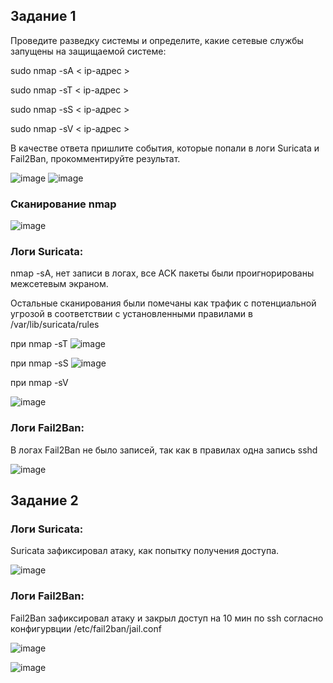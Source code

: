 
## Задание 1
Проведите разведку системы и определите, какие сетевые службы запущены на защищаемой системе:

sudo nmap -sA < ip-адрес >

sudo nmap -sT < ip-адрес >

sudo nmap -sS < ip-адрес >

sudo nmap -sV < ip-адрес >

В качестве ответа пришлите события, которые попали в логи Suricata и Fail2Ban, прокомментируйте результат.

![image](https://github.com/UmarovAM/sys-homework/assets/118117183/f9319282-77d2-43dd-9e61-b757a17917b7)
![image](https://github.com/UmarovAM/sys-homework/assets/118117183/550940cd-3d61-4592-a101-704240dbc942)

### Cканирование nmap
![image](https://github.com/UmarovAM/sys-homework/assets/118117183/ffd2d19b-c47f-4dcd-ba5f-d0a5e97b57d8)

### Логи Suricata:
nmap -sA, нет записи в логах, все ACK пакеты были проигнорированы межсетевым экраном.

Остальные сканирования были помечаны как трафик с потенциальной угрозой в соответствии с установленными правилами в 
 /var/lib/suricata/rules
 
при nmap -sT
![image](https://github.com/UmarovAM/sys-homework/assets/118117183/63e505dc-1f08-4872-a352-47da05462398)


при nmap -sS
![image](https://github.com/UmarovAM/sys-homework/assets/118117183/446b3ad7-5c79-494c-930e-5cc0597822cb)

при nmap -sV

![image](https://github.com/UmarovAM/sys-homework/assets/118117183/74d4f320-dea1-413e-9ebe-17fbc7b924b0)

### Логи Fail2Ban:

В логах Fail2Ban не было записей, так как в правилах одна запись sshd

![image](https://github.com/UmarovAM/sys-homework/assets/118117183/96a3252e-6ee1-4adf-9540-b72d40f27ee8)


## Задание 2
### Логи Suricata:

Suricata зафиксировал атаку, как попытку получения доступа.

![image](https://github.com/UmarovAM/sys-homework/assets/118117183/9262e487-9825-4973-b079-3f201ac55245)

### Логи Fail2Ban:

Fail2Ban зафиксировал атаку и закрыл доступ на 10 мин по ssh согласно конфигурвции /etc/fail2ban/jail.conf

![image](https://github.com/UmarovAM/sys-homework/assets/118117183/eb23bfa3-44a0-4923-9d64-7d85ee702f5d)

![image](https://github.com/UmarovAM/sys-homework/assets/118117183/06dc4f75-6060-4680-85f5-07ec67bf4aff)



